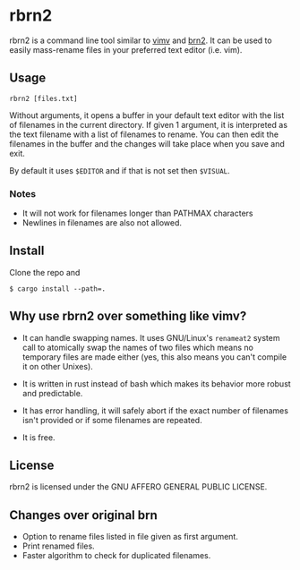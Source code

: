 # rbrn2
 
rbrn2 is a command line tool similar to 
[vimv](https://github.com/thameera/vimv/) 
and [brn2](https://github.com/lucas-mior/brn2).
It can be used to easily mass-rename files in your preferred text editor (i.e.
vim).
 
## Usage
```
rbrn2 [files.txt]
```
Without arguments, it opens a buffer in your default text editor with the list
of filenames in the current directory.  If given 1 argument, it is interpreted
as the text filename with a list of filenames to rename.  You can then edit the
filenames in the buffer and the changes will take place when you save and exit.
 
By default it uses `$EDITOR` and if that is not set then `$VISUAL`.

### Notes
- It will not work for filenames longer than PATHMAX characters
- Newlines in filenames are also not allowed.
 
## Install
 
Clone the repo and
```
$ cargo install --path=.
```
 
## Why use rbrn2 over something like vimv?
 
* It can handle swapping names. It uses GNU/Linux's `renameat2` system call to
  atomically swap the names of two files which means no temporary files are made
  either (yes, this also means you can't compile it on other Unixes).
 
* It is written in rust instead of bash which makes its behavior more robust and
  predictable.
 
* It has error handling, it will safely abort if the exact number of
  filenames isn't provided or if some filenames are repeated.
 
* It is free.
 
## License
rbrn2 is licensed under the GNU AFFERO GENERAL PUBLIC LICENSE.
 
## Changes over original brn
- Option to rename files listed in file given as first argument.
- Print renamed files.
- Faster algorithm to check for duplicated filenames.
